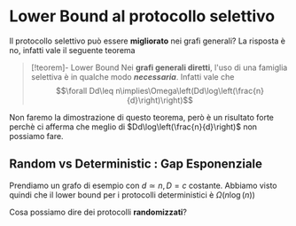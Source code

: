 # Lower Bound al protocollo selettivo

Il protocollo selettivo può essere **migliorato** nei grafi generali? La risposta è no, infatti vale il seguente teorema

>[!teorem]- Lower Bound
>Nei **grafi generali diretti**, l'uso di una famiglia selettiva è in qualche modo ***necessaria***.
>Infatti vale che $$\forall Dd\leq n\implies\Omega\left(Dd\log\left(\frac{n}{d}\right)\right)$$

Non faremo la dimostrazione di questo teorema, però è un risultato forte perchè ci afferma che meglio di $Dd\log\left(\frac{n}{d}\right)$ non possiamo fare.

## Random vs Deterministic : Gap Esponenziale

Prendiamo un grafo di esempio con $d\simeq n,D=c$ costante.
Abbiamo visto quindi che il lower bound per i protocolli deterministici è $\Omega(n\log(n))$

Cosa possiamo dire dei protocolli **randomizzati**?